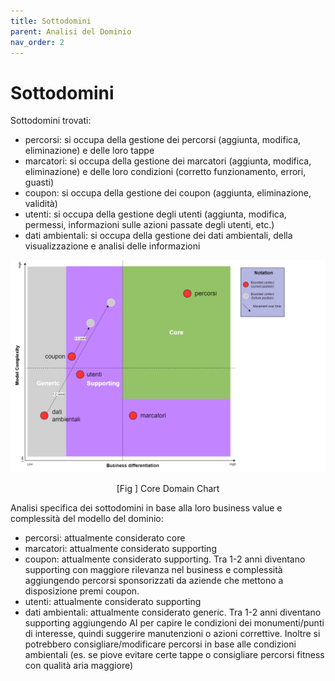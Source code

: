 ```yaml
---
title: Sottodomini
parent: Analisi del Dominio
nav_order: 2
---
```


# Sottodomini
Sottodomini trovati:
- percorsi: si occupa della gestione dei percorsi (aggiunta, modifica, eliminazione) e delle loro tappe
- marcatori: si occupa della gestione dei marcatori (aggiunta, modifica, eliminazione) e delle loro condizioni (corretto funzionamento, errori, guasti)
- coupon: si occupa della gestione dei coupon (aggiunta, eliminazione, validità)
- utenti: si occupa della gestione degli utenti (aggiunta, modifica, permessi, informazioni sulle azioni passate degli utenti, etc.)
- dati ambientali: si occupa della gestione dei dati ambientali, della visualizzazione e analisi delle informazioni

<div align="center">
<img src="../../img/core-domain-chart.png" alt="Core Domain Chart" >
<p align="center" id="fig">[Fig ] Core Domain Chart</p>
</div>

Analisi specifica dei sottodomini in base alla loro business value e complessità del modello del dominio:
- percorsi: attualmente considerato core
- marcatori: attualmente considerato supporting
- coupon: attualmente considerato supporting. Tra 1-2 anni diventano supporting con maggiore rilevanza nel business e complessità aggiungendo percorsi sponsorizzati da aziende che mettono a disposizione premi coupon.
- utenti: attualmente considerato supporting
- dati ambientali: attualmente considerato generic. Tra 1-2 anni diventano supporting aggiungendo AI per capire le condizioni dei monumenti/punti di interesse, quindi suggerire manutenzioni o azioni correttive. Inoltre si potrebbero consigliare/modificare percorsi in base alle condizioni ambientali (es. se piove evitare certe tappe o consigliare percorsi fitness con qualità aria maggiore)
